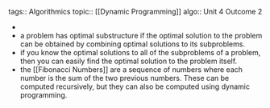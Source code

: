 tags:: Algorithmics
topic:: [[Dynamic Programming]] 
algo:: Unit 4 Outcome 2

-
- a problem has optimal substructure if the optimal solution to the problem can be obtained by combining optimal solutions to its subproblems.
- if you know the optimal solutions to all of the subproblems of a problem, then you can easily find the optimal solution to the problem itself.
- the [[Fibonacci Numbers]] are a sequence of numbers where each number is the sum of the two previous numbers. These can be computed recursively, but they can also be computed using dynamic programming.